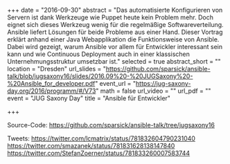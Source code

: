 +++
date = "2016-09-30"
abstract = "Das automatisierte Konfigurieren von Servern ist dank Werkzeuge wie Puppet heute kein Problem mehr. Doch eignet sich dieses Werkzeug wenig für die regelmäßige Softwareverteilung. Ansible liefert Lösungen für beide Probleme aus einer Hand. Dieser Vortrag erklärt anhand einer Java Webapplikation die Funktionsweise von Ansible. Dabei wird gezeigt, warum Ansible vor allem für Entwickler interessant sein kann und wie Continuous Deployment auch in einer klassischen Unternehmungsstruktur umsetzbar ist."
selected = true
abstract_short = ""
location = "Dresden"
url_slides = "https://github.com/sparsick/ansible-talk/blob/jugsaxony16/slides/2016.09%20-%20JUGSaxony%20-%20Ansible_for_developer.pdf"
event_url = "https://jug-saxony-day.org/2016/programm/#/V73"
math = false
url_video = ""
url_pdf = ""
event = "JUG Saxony Day"
title = "Ansible für Entwickler"

+++

Source-Code: https://github.com/sparsick/ansible-talk/tree/jugsaxony16

Tweets:
https://twitter.com/lcmatrix/status/781832604790231040
https://twitter.com/smazanek/status/781831628138147840
https://twitter.com/StefanZoerner/status/781833260007583744
